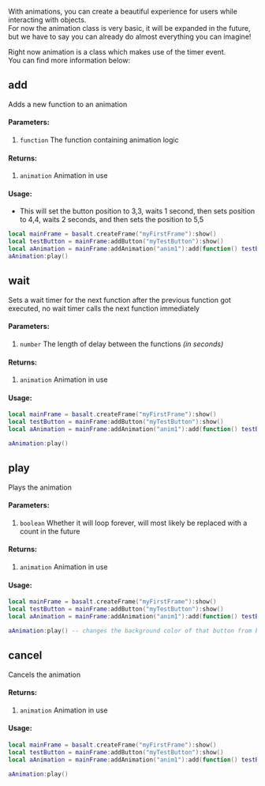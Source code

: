 With animations, you can create a beautiful experience for users while interacting with objects.<br>
For now the animation class is very basic, it will be expanded in the future, but we have to say you can already do almost everything you can imagine!

Right now animation is a class which makes use of the timer event.<br>
You can find more information below:

## add
Adds a new function to an animation
#### Parameters:
1. `function` The function containing animation logic

#### Returns:
1. `animation` Animation in use


#### Usage:
* This will set the button position to 3,3, waits 1 second, then sets position to 4,4, waits 2 seconds, and then sets the position to 5,5
```lua
local mainFrame = basalt.createFrame("myFirstFrame"):show()
local testButton = mainFrame:addButton("myTestButton"):show()
local aAnimation = mainFrame:addAnimation("anim1"):add(function() testButton:setPosition(3,3) end):wait(1):add(function() testButton:setPosition(1,1,"r") end):wait(2):add(function() testButton:setPosition(1,1,"r") end)
aAnimation:play()
```

## wait
Sets a wait timer for the next function after the previous function got executed, no wait timer calls the next function immediately
#### Parameters: 
1. `number` The length of delay between the functions _(in seconds)_

#### Returns: 
1. `animation` Animation in use

#### Usage:
````lua
local mainFrame = basalt.createFrame("myFirstFrame"):show()
local testButton = mainFrame:addButton("myTestButton"):show()
local aAnimation = mainFrame:addAnimation("anim1"):add(function() testButton:setPosition(3,3) end):wait(1):add(function() testButton:setPosition(1,1,"r") end):wait(2):add(function() testButton:setPosition(1,1,"r") end)

aAnimation:play()
````

## play
Plays the animation
#### Parameters: 
1. `boolean` Whether it will loop forever, will most likely be replaced with a count in the future

#### Returns: 
1. `animation` Animation in use

#### Usage:
````lua
local mainFrame = basalt.createFrame("myFirstFrame"):show()
local testButton = mainFrame:addButton("myTestButton"):show()
local aAnimation = mainFrame:addAnimation("anim1"):add(function() testButton:setBackground(colors.black) end):wait(1):add(function() testButton:setBackground(colors.gray) end):wait(1):add(function() testButton:setBackground(colors.lightGray) end)

aAnimation:play() -- changes the background color of that button from black to gray and then to lightGray 
````

## cancel
Cancels the animation

#### Returns: 
1. `animation` Animation in use

#### Usage:

````lua
local mainFrame = basalt.createFrame("myFirstFrame"):show()
local testButton = mainFrame:addButton("myTestButton"):show()
local aAnimation = mainFrame:addAnimation("anim1"):add(function() testButton:setBackground(colors.black) end):wait(1):add(function() aAnimation:cancel() end):wait(1):add(function() testButton:setBackground(colors.lightGray) end)

aAnimation:play()
````
